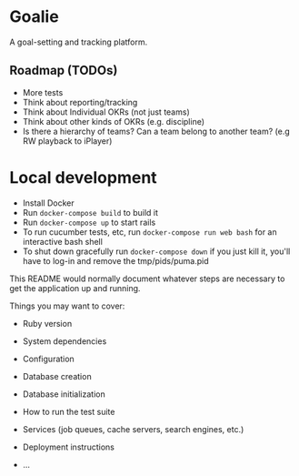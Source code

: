 # Goalie

A goal-setting and tracking platform.

## Roadmap (TODOs)
- More tests
- Think about reporting/tracking
- Think about Individual OKRs (not just teams)
- Think about other kinds of OKRs (e.g. discipline)
- Is there a hierarchy of teams? Can a team belong to another team? (e.g RW playback to iPlayer)

# Local development
- Install Docker
- Run `docker-compose build` to build it
- Run `docker-compose up` to start rails
- To run cucumber tests, etc, run `docker-compose run web bash` for an interactive bash shell
- To shut down gracefully run `docker-compose down` if you just kill it, you'll have to log-in and remove the tmp/pids/puma.pid


This README would normally document whatever steps are necessary to get the
application up and running.

Things you may want to cover:

* Ruby version

* System dependencies

* Configuration

* Database creation

* Database initialization

* How to run the test suite

* Services (job queues, cache servers, search engines, etc.)

* Deployment instructions

* ...

